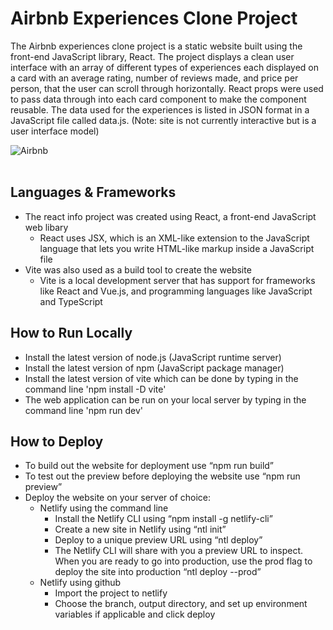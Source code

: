 # Airbnb Experiences Clone Project
The Airbnb experiences clone project is a static website built using the front-end JavaScript library, React. The project displays a clean user interface with an array of different types of experiences each displayed on a card with an average rating, number of reviews made, and price per person, that the user can scroll through horizontally. React props were used to pass data through into each card component to make the component reusable. The data used for the experiences is listed in JSON format in a JavaScript file called data.js. (Note: site is not currently interactive but is a user interface model)

![Airbnb](./images/airbnb.png?raw=true "Airbnb")
<br></br>

## Languages & Frameworks
- The react info project was created using React, a front-end JavaScript web libary
  - React uses JSX, which is an XML-like extension to the JavaScript language that lets you write HTML-like markup inside a JavaScript file
- Vite was also used as a build tool to create the website
  - Vite is a local development server that has support for frameworks like React and Vue.js, and programming languages like JavaScript and TypeScript 

## How to Run Locally
- Install the latest version of node.js (JavaScript runtime server)
- Install the latest version of npm (JavaScript package manager)
- Install the latest version of vite which can be done by typing in the command line 'npm install -D vite'
- The web application can be run on your local server by typing in the command line 'npm run dev'

## How to Deploy
- To build out the website for deployment use “npm run build”
- To test out the preview before deploying the website use “npm run preview”
- Deploy the website on your server of choice:
  - Netlify using the command line
    - Install the Netlify CLI using “npm install -g netlify-cli”
    - Create a new site in Netlify using “ntl init”
    - Deploy to a unique preview URL using “ntl deploy”
    - The Netlify CLI will share with you a preview URL to inspect. When you are ready to go into production, use the prod flag to deploy the site into production “ntl deploy --prod”
  - Netlify using github
    - Import the project to netlify
    - Choose the branch, output directory, and set up environment variables if applicable and click deploy

